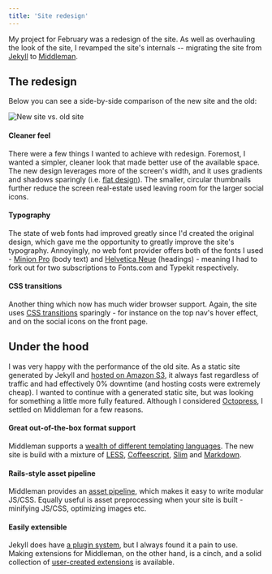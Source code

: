 ```yaml
---
title: 'Site redesign'
---
```


My project for February was a redesign of the site. As well as overhauling the look of the site, I revamped the site's internals -- migrating the site from [Jekyll](http://jekyllrb.com/) to [Middleman](http://middlemanapp.com/).

<!-- excerpt -->

## The redesign

Below you can see a side-by-side comparison of the new site and the old:

![New site vs. old site](/assets/images/posts/site-redesign/before-after.png)

#### Cleaner feel

There were a few things I wanted to achieve with redesign. Foremost, I wanted a simpler, cleaner look that made better use of the available space. The new design leverages more of the screen's width, and it uses gradients and shadows sparingly (i.e. [flat design](http://www.matthewmooredesign.com/almost-flat-design/)). The smaller, circular thumbnails further reduce the screen real-estate used leaving room for the larger social icons.

#### Typography

The state of web fonts had improved greatly since I'd created the original design, which gave me the opportunity to greatly improve the site's typography. Annoyingly, no web font provider offers both of the fonts I used - [Minion Pro](https://typekit.com/fonts/minion-pro) (body text) and [Helvetica Neue](http://www.fonts.com/font/linotype/neue-helvetica?QueryFontType=Web#product_top) (headings) - meaning I had to fork out for two subscriptions to Fonts.com and Typekit respectively.

#### CSS transitions

Another thing which now has much wider browser support. Again, the site uses [CSS transitions](https://developer.mozilla.org/en-US/docs/CSS/Tutorials/Using_CSS_transitions#) sparingly - for instance on the top nav's hover effect, and on the social icons on the front page.

## Under the hood

I was very happy with the performance of the old site. As a static site generated by Jekyll and [hosted on Amazon S3](http://aws.typepad.com/aws/2011/02/host-your-static-website-on-amazon-s3.html), it always fast regardless of traffic and had effectively 0% downtime (and hosting costs were extremely cheap). I wanted to continue with a generated static site, but was looking for something a little more fully featured. Although I considered [Octopress](http://octopress.org), I settled on Middleman for a few reasons.

#### Great out-of-the-box format support

Middleman supports a [wealth of different templating languages](http://middlemanapp.com/templates/#toc_7). The new site is build with a mixture of [LESS](http://lesscss.org/), [Coffeescript](http://coffeescript.org/), [Slim](http://slim-lang.com/) and [Markdown](http://daringfireball.net/projects/markdown/).

#### Rails-style asset pipeline

Middleman provides an [asset pipeline](http://middlemanapp.com/asset-pipeline/), which makes it easy to write modular JS/CSS. Equally useful is asset preprocessing when your site is built - minifying JS/CSS, optimizing images etc.

#### Easily extensible

Jekyll does have [a plugin system](https://github.com/mojombo/jekyll/wiki/Plugins), but I always found it a pain to use. Making extensions for Middleman, on the other hand, is a cinch, and a solid collection of [user-created extensions](http://directory.middlemanapp.com/#/extensions/all) is available.
